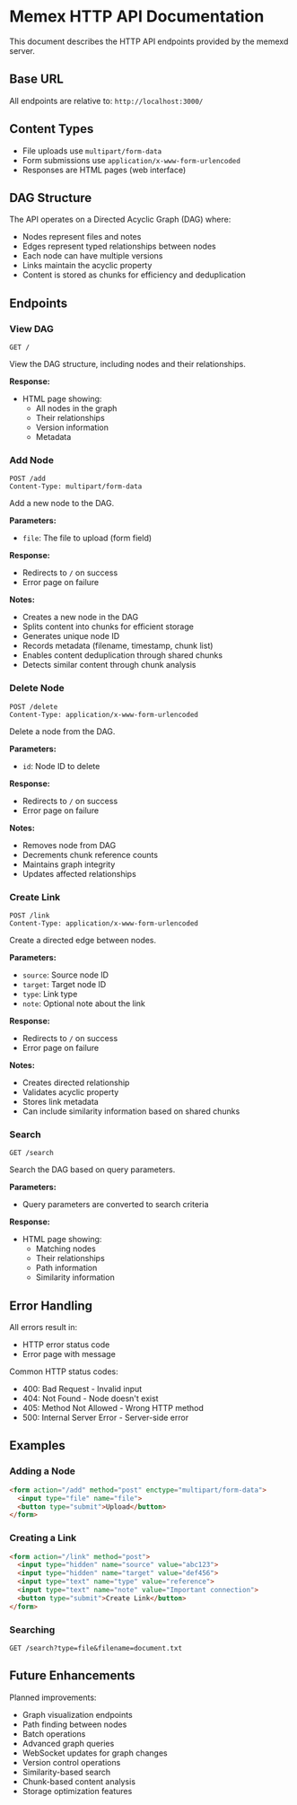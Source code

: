 # Memex HTTP API Documentation

This document describes the HTTP API endpoints provided by the memexd server.

## Base URL

All endpoints are relative to: `http://localhost:3000/`

## Content Types

- File uploads use `multipart/form-data`
- Form submissions use `application/x-www-form-urlencoded`
- Responses are HTML pages (web interface)

## DAG Structure

The API operates on a Directed Acyclic Graph (DAG) where:
- Nodes represent files and notes
- Edges represent typed relationships between nodes
- Each node can have multiple versions
- Links maintain the acyclic property
- Content is stored as chunks for efficiency and deduplication

## Endpoints

### View DAG
```
GET /
```

View the DAG structure, including nodes and their relationships.

**Response:**
- HTML page showing:
  - All nodes in the graph
  - Their relationships
  - Version information
  - Metadata

### Add Node
```
POST /add
Content-Type: multipart/form-data
```

Add a new node to the DAG.

**Parameters:**
- `file`: The file to upload (form field)

**Response:**
- Redirects to `/` on success
- Error page on failure

**Notes:**
- Creates a new node in the DAG
- Splits content into chunks for efficient storage
- Generates unique node ID
- Records metadata (filename, timestamp, chunk list)
- Enables content deduplication through shared chunks
- Detects similar content through chunk analysis

### Delete Node
```
POST /delete
Content-Type: application/x-www-form-urlencoded
```

Delete a node from the DAG.

**Parameters:**
- `id`: Node ID to delete

**Response:**
- Redirects to `/` on success
- Error page on failure

**Notes:**
- Removes node from DAG
- Decrements chunk reference counts
- Maintains graph integrity
- Updates affected relationships

### Create Link
```
POST /link
Content-Type: application/x-www-form-urlencoded
```

Create a directed edge between nodes.

**Parameters:**
- `source`: Source node ID
- `target`: Target node ID
- `type`: Link type
- `note`: Optional note about the link

**Response:**
- Redirects to `/` on success
- Error page on failure

**Notes:**
- Creates directed relationship
- Validates acyclic property
- Stores link metadata
- Can include similarity information based on shared chunks

### Search
```
GET /search
```

Search the DAG based on query parameters.

**Parameters:**
- Query parameters are converted to search criteria

**Response:**
- HTML page showing:
  - Matching nodes
  - Their relationships
  - Path information
  - Similarity information

## Error Handling

All errors result in:
- HTTP error status code
- Error page with message

Common HTTP status codes:
- 400: Bad Request - Invalid input
- 404: Not Found - Node doesn't exist
- 405: Method Not Allowed - Wrong HTTP method
- 500: Internal Server Error - Server-side error

## Examples

### Adding a Node
```html
<form action="/add" method="post" enctype="multipart/form-data">
  <input type="file" name="file">
  <button type="submit">Upload</button>
</form>
```

### Creating a Link
```html
<form action="/link" method="post">
  <input type="hidden" name="source" value="abc123">
  <input type="hidden" name="target" value="def456">
  <input type="text" name="type" value="reference">
  <input type="text" name="note" value="Important connection">
  <button type="submit">Create Link</button>
</form>
```

### Searching
```
GET /search?type=file&filename=document.txt
```

## Future Enhancements

Planned improvements:
- Graph visualization endpoints
- Path finding between nodes
- Batch operations
- Advanced graph queries
- WebSocket updates for graph changes
- Version control operations
- Similarity-based search
- Chunk-based content analysis
- Storage optimization features
